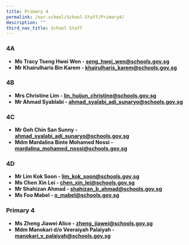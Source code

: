 ```yaml
---
title: Primary 4
permalink: /our-school/School-Staff/Primary4/
description: ""
third_nav_title: School Staff
---
```

### 4A
*   **Ms Tracy Tseng Hwei Wen - seng_hwei_wen@schools.gov.sg**  
*   **Mr Khairulharis Bin Karem - khairulharis_karem@schools.gov.sg**  

### 4B
*   **Mrs Christine Lim - lin_huijun_christine@schools.gov.sg**  
*   **Mr Ahmad Syablabi - ahmad_syalabi_adi_sunaryo@schools.gov.sg**  


### 4C
*   **Mr Goh Chin San Sunny - ahmad_syalabi_adi_sunaryo@schools.gov.sg** 
*   **Mdm Mardalina Binte Mohamed Nossi - mardalina_mohamed_nossi@schools.gov.sg**  


### 4D
*   **Mr Lim Kok Soon - lim_kok_soon@schools.gov.sg**  
*   **Ms Chen Xin Lei - chen_xin_lei@schools.gov.sg**  
*   **Mr Shahizan Ahmad - shahizan_b_ahmad@schools.gov.sg**  
*   **Ms Foo Mabel - o_mabel@schools.gov.sg**

### Primary 4
*   **Ms Zheng Jiawei Alice - zheng_jiawei@schools.gov.sg**  
*   **Mdm Manokari d/o Veeraiyah Palaiyah - manokari_v_palaiyah@schools.gov.sg**